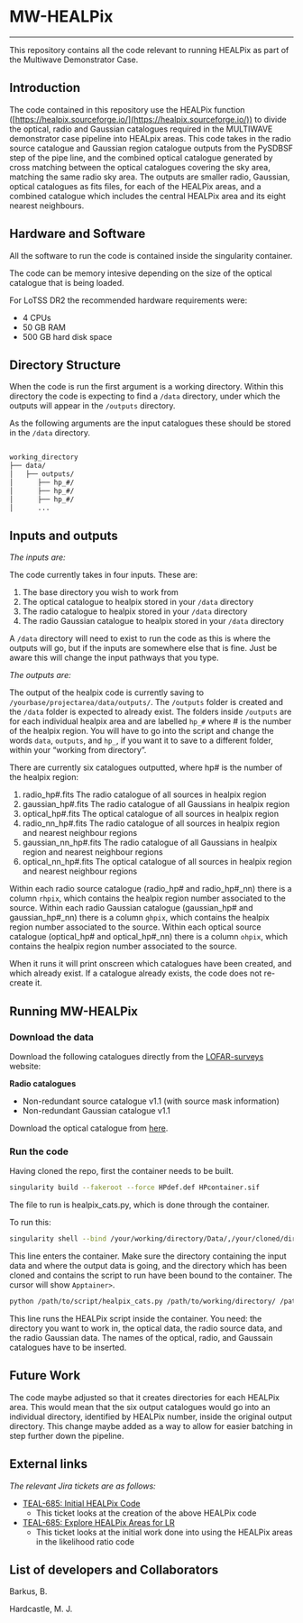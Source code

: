 # MW-HEALPix
---
This repository contains all the code relevant to running HEALPix as part of the Multiwave Demonstrator Case.


## Introduction

The code contained in this repository use the HEALPix function ([https://healpix.sourceforge.io/](https://healpix.sourceforge.io/)) to divide the optical, radio and Gaussian catalogues required in the MULTIWAVE demonstrator case pipeline into HEALpix areas. This code takes in the radio source catalogue and Gaussian region catalogue outputs from the PySDBSF step of the pipe line, and the combined optical catalogue generated by cross matching between the optical catalogues covering the sky area, matching the same radio sky area. The outputs are smaller radio, Gaussian, optical catalogues as fits files, for each of the HEALPix areas, and a combined catalogue which includes the central HEALPix area and its eight nearest neighbours.


## Hardware and Software

All the software to run the code is contained inside the singularity container.

The code can be memory intesive depending on the size of the optical catalogue that is being loaded.

For LoTSS DR2 the recommended hardware requirements were:
* 4 CPUs
* 50 GB RAM
* 500 GB hard disk space


## Directory Structure

When the code is run the first argument is a working directory. Within this directory the code is expecting to find a `/data` directory, under which the outputs will appear in the `/outputs` directory. 

As the following arguments are the input catalogues these should be stored in the `/data` directory.

```bash

working_directory
├── data/
│   ├── outputs/
│      ├── hp_#/
│      ├── hp_#/
│      ├── hp_#/
│      ... 

```



## Inputs and outputs

*The inputs are:*

The code currently takes in four inputs. These are:

1.	The base directory you wish to work from
2.	The optical catalogue to healpix stored in your `/data` directory
3.	The radio catalogue to healpix stored in your `/data` directory
4.	The radio Gaussian catalogue to healpix stored in your `/data` directory

A `/data` directory will need to exist to run the code as this is where the outputs will go, but if the inputs are somewhere else that is fine. Just be aware this will change the input pathways that you type.

*The outputs are:*

The output of the healpix code is currently saving to `/yourbase/projectarea/data/outputs/`. The `/outputs` folder is created and the `/data` folder is expected to already exist. The folders inside `/outputs` are for each individual healpix area and are labelled `hp_#` where # is the number of the healpix region. You will have to go into the script and change the words `data`, `outputs`, and `hp_`, if you want it to save to a different folder, within your “working from directory”.

There are currently six catalogues outputted, where hp# is the number of the healpix region:

1.	radio_hp#.fits		The radio catalogue of all sources in healpix region
2.	gaussian_hp#.fits	The radio catalogue of all Gaussians in healpix region
3.	optical_hp#.fits	The optical catalogue of all sources in healpix region
4.	radio_nn_hp#.fits	The radio catalogue of all sources in healpix region and nearest neighbour regions
5.	gaussian_nn_hp#.fits	The radio catalogue of all Gaussians in healpix region and nearest neighbour regions
6.	optical_nn_hp#.fits	The optical catalogue of all sources in healpix region and nearest neighbour regions


Within each radio source catalogue (radio_hp# and radio_hp#_nn) there is a column `rhpix`, which contains the healpix region number associated to the source.
Within each radio Gaussian catalogue (gaussian_hp# and gaussian_hp#_nn) there is a column `ghpix`, which contains the healpix region number associated to the source.
Within each optical source catalogue (optical_hp# and optical_hp#_nn) there is a column `ohpix`, which contains the healpix region number associated to the source.

When it runs it will print onscreen which catalogues have been created, and which already exist. If a catalogue already exists, the code does not re-create it.



## Running MW-HEALPix

### Download the data

Download the following catalogues directly from the [LOFAR-surveys](https://lofar-surveys.org/dr2_release.html) website:

**Radio catalogues**
* Non-redundant source catalogue v1.1 (with source mask information)
* Non-redundant Gaussian catalogue v1.1

Download the optical catalogue from [here](https://lofar-surveys.org/public/DR2/optical/dr2_combined.fits).

### Run the code

Having cloned the repo, first the container needs to be built.

```bash
singularity build --fakeroot --force HPdef.def HPcontainer.sif
```

The file to run is healpix_cats.py, which is done through the container.

To run this:

```bash
singularity shell --bind /your/working/directory/Data/,/your/cloned/directory/ HPcontainer.sif
```
This line enters the container. Make sure the directory containing the input data and where the output data is going, and the directory which has been cloned and contains the script to run have been bound to the container. The cursor will show `Apptainer>`.

```bash
python /path/to/script/healpix_cats.py /path/to/working/directory/ /path/to/{optical_catalogue_name}.fits /path/to/Data/{radio_catalogue_name}.fits /path/to/{gaussian_catalogue_name}.fits
```
This line runs the HEALPix script inside the container. You need: the directory you want to work in, the optical data, the radio source data, and the radio Gaussian data.
The names of the optical, radio, and Gaussain catalogues have to be inserted.


## Future Work


The code maybe adjusted so that it creates directories for each HEALPix area. This would mean that the six output catalogues would go into an individual directory, identified by HEALPix number, inside the original output directory. This change maybe added as a way to allow for easier batching in step further down the pipeline.


## External links

*The relevant Jira tickets are as follows:*

* [TEAL-685: Initial HEALPix Code](https://jira.skatelescope.org/browse/TEAL-745)
    * This ticket looks at the creation of the above HEALPix code
* [TEAL-685: Explore HEALPix Areas for LR](https://jira.skatelescope.org/browse/TEAL-685)
    * This ticket looks at the initial work done into using the HEALPix areas in the likelihood ratio code


## List of developers and Collaborators


Barkus, B.

Hardcastle, M. J.
